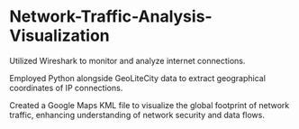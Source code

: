 # Network-Traffic-Analysis-Visualization

Utilized Wireshark to monitor and analyze internet connections.

Employed Python alongside GeoLiteCity data to extract geographical coordinates of IP connections.

Created a Google Maps KML file to visualize the global footprint of network traffic, enhancing understanding of network security and data flows.
